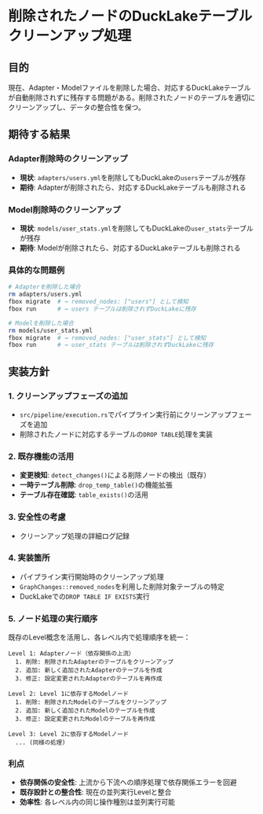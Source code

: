# 削除されたノードのDuckLakeテーブルクリーンアップ処理

## 目的

現在、Adapter・Modelファイルを削除した場合、対応するDuckLakeテーブルが自動削除されずに残存する問題がある。削除されたノードのテーブルを適切にクリーンアップし、データの整合性を保つ。

## 期待する結果

### Adapter削除時のクリーンアップ
- **現状**: `adapters/users.yml`を削除してもDuckLakeの`users`テーブルが残存
- **期待**: Adapterが削除されたら、対応するDuckLakeテーブルも削除される

### Model削除時のクリーンアップ
- **現状**: `models/user_stats.yml`を削除してもDuckLakeの`user_stats`テーブルが残存
- **期待**: Modelが削除されたら、対応するDuckLakeテーブルも削除される

### 具体的な問題例
```bash
# Adapterを削除した場合
rm adapters/users.yml
fbox migrate  # → removed_nodes: ["users"] として検知
fbox run      # → users テーブルは削除されずDuckLakeに残存

# Modelを削除した場合  
rm models/user_stats.yml
fbox migrate  # → removed_nodes: ["user_stats"] として検知
fbox run      # → user_stats テーブルは削除されずDuckLakeに残存
```

## 実装方針

### 1. クリーンアップフェーズの追加
- `src/pipeline/execution.rs`でパイプライン実行前にクリーンアップフェーズを追加
- 削除されたノードに対応するテーブルの`DROP TABLE`処理を実装

### 2. 既存機能の活用
- **変更検知**: `detect_changes()`による削除ノードの検出（既存）
- **一時テーブル削除**: `drop_temp_table()`の機能拡張
- **テーブル存在確認**: `table_exists()`の活用

### 3. 安全性の考慮
- クリーンアップ処理の詳細ログ記録

### 4. 実装箇所
- パイプライン実行開始時のクリーンアップ処理
- `GraphChanges::removed_nodes`を利用した削除対象テーブルの特定
- DuckLakeでの`DROP TABLE IF EXISTS`実行

### 5. ノード処理の実行順序
既存のLevel概念を活用し、各レベル内で処理順序を統一：

```
Level 1: Adapterノード（依存関係の上流）
  1. 削除: 削除されたAdapterのテーブルをクリーンアップ
  2. 追加: 新しく追加されたAdapterのテーブルを作成  
  3. 修正: 設定変更されたAdapterのテーブルを再作成

Level 2: Level 1に依存するModelノード
  1. 削除: 削除されたModelのテーブルをクリーンアップ
  2. 追加: 新しく追加されたModelのテーブルを作成
  3. 修正: 設定変更されたModelのテーブルを再作成

Level 3: Level 2に依存するModelノード
  ... (同様の処理)
```

### 利点
- **依存関係の安全性**: 上流から下流への順序処理で依存関係エラーを回避
- **既存設計との整合性**: 現在の並列実行Levelと整合
- **効率性**: 各レベル内の同じ操作種別は並列実行可能